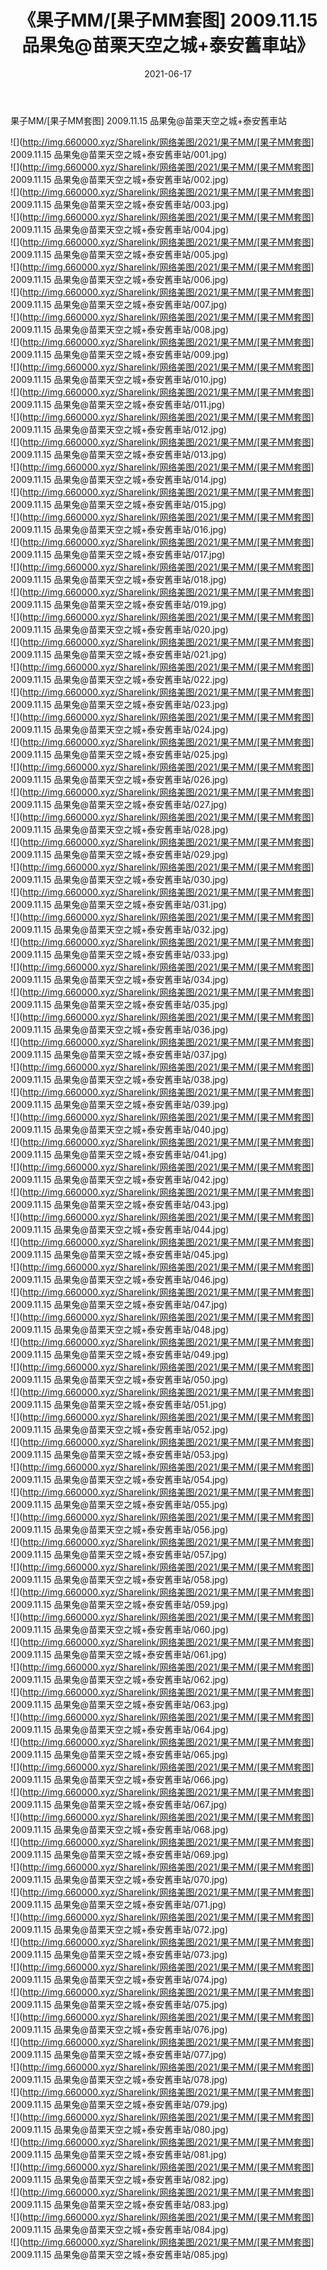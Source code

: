 ﻿---
layout: post
title:  《果子MM/[果子MM套图] 2009.11.15 品果兔@苗栗天空之城+泰安舊車站》
date:   2021-06-17
img: http://img.660000.xyz/Sharelink/网络美图/2021/果子MM/[果子MM套图] 2009.11.15 品果兔@苗栗天空之城+泰安舊車站/000.jpg
categories: [美女, 清纯, 唯美]
---

果子MM/[果子MM套图] 2009.11.15 品果兔@苗栗天空之城+泰安舊車站

 ![](http://img.660000.xyz/Sharelink/网络美图/2021/果子MM/[果子MM套图] 2009.11.15 品果兔@苗栗天空之城+泰安舊車站/001.jpg) <br>![](http://img.660000.xyz/Sharelink/网络美图/2021/果子MM/[果子MM套图] 2009.11.15 品果兔@苗栗天空之城+泰安舊車站/002.jpg) <br>![](http://img.660000.xyz/Sharelink/网络美图/2021/果子MM/[果子MM套图] 2009.11.15 品果兔@苗栗天空之城+泰安舊車站/003.jpg) <br>![](http://img.660000.xyz/Sharelink/网络美图/2021/果子MM/[果子MM套图] 2009.11.15 品果兔@苗栗天空之城+泰安舊車站/004.jpg) <br>![](http://img.660000.xyz/Sharelink/网络美图/2021/果子MM/[果子MM套图] 2009.11.15 品果兔@苗栗天空之城+泰安舊車站/005.jpg) <br>![](http://img.660000.xyz/Sharelink/网络美图/2021/果子MM/[果子MM套图] 2009.11.15 品果兔@苗栗天空之城+泰安舊車站/006.jpg) <br>![](http://img.660000.xyz/Sharelink/网络美图/2021/果子MM/[果子MM套图] 2009.11.15 品果兔@苗栗天空之城+泰安舊車站/007.jpg) <br>![](http://img.660000.xyz/Sharelink/网络美图/2021/果子MM/[果子MM套图] 2009.11.15 品果兔@苗栗天空之城+泰安舊車站/008.jpg) <br>![](http://img.660000.xyz/Sharelink/网络美图/2021/果子MM/[果子MM套图] 2009.11.15 品果兔@苗栗天空之城+泰安舊車站/009.jpg) <br>![](http://img.660000.xyz/Sharelink/网络美图/2021/果子MM/[果子MM套图] 2009.11.15 品果兔@苗栗天空之城+泰安舊車站/010.jpg) <br>![](http://img.660000.xyz/Sharelink/网络美图/2021/果子MM/[果子MM套图] 2009.11.15 品果兔@苗栗天空之城+泰安舊車站/011.jpg) <br>![](http://img.660000.xyz/Sharelink/网络美图/2021/果子MM/[果子MM套图] 2009.11.15 品果兔@苗栗天空之城+泰安舊車站/012.jpg) <br>![](http://img.660000.xyz/Sharelink/网络美图/2021/果子MM/[果子MM套图] 2009.11.15 品果兔@苗栗天空之城+泰安舊車站/013.jpg) <br>![](http://img.660000.xyz/Sharelink/网络美图/2021/果子MM/[果子MM套图] 2009.11.15 品果兔@苗栗天空之城+泰安舊車站/014.jpg) <br>![](http://img.660000.xyz/Sharelink/网络美图/2021/果子MM/[果子MM套图] 2009.11.15 品果兔@苗栗天空之城+泰安舊車站/015.jpg) <br>![](http://img.660000.xyz/Sharelink/网络美图/2021/果子MM/[果子MM套图] 2009.11.15 品果兔@苗栗天空之城+泰安舊車站/016.jpg) <br>![](http://img.660000.xyz/Sharelink/网络美图/2021/果子MM/[果子MM套图] 2009.11.15 品果兔@苗栗天空之城+泰安舊車站/017.jpg) <br>![](http://img.660000.xyz/Sharelink/网络美图/2021/果子MM/[果子MM套图] 2009.11.15 品果兔@苗栗天空之城+泰安舊車站/018.jpg) <br>![](http://img.660000.xyz/Sharelink/网络美图/2021/果子MM/[果子MM套图] 2009.11.15 品果兔@苗栗天空之城+泰安舊車站/019.jpg) <br>![](http://img.660000.xyz/Sharelink/网络美图/2021/果子MM/[果子MM套图] 2009.11.15 品果兔@苗栗天空之城+泰安舊車站/020.jpg) <br>![](http://img.660000.xyz/Sharelink/网络美图/2021/果子MM/[果子MM套图] 2009.11.15 品果兔@苗栗天空之城+泰安舊車站/021.jpg) <br>![](http://img.660000.xyz/Sharelink/网络美图/2021/果子MM/[果子MM套图] 2009.11.15 品果兔@苗栗天空之城+泰安舊車站/022.jpg) <br>![](http://img.660000.xyz/Sharelink/网络美图/2021/果子MM/[果子MM套图] 2009.11.15 品果兔@苗栗天空之城+泰安舊車站/023.jpg) <br>![](http://img.660000.xyz/Sharelink/网络美图/2021/果子MM/[果子MM套图] 2009.11.15 品果兔@苗栗天空之城+泰安舊車站/024.jpg) <br>![](http://img.660000.xyz/Sharelink/网络美图/2021/果子MM/[果子MM套图] 2009.11.15 品果兔@苗栗天空之城+泰安舊車站/025.jpg) <br>![](http://img.660000.xyz/Sharelink/网络美图/2021/果子MM/[果子MM套图] 2009.11.15 品果兔@苗栗天空之城+泰安舊車站/026.jpg) <br>![](http://img.660000.xyz/Sharelink/网络美图/2021/果子MM/[果子MM套图] 2009.11.15 品果兔@苗栗天空之城+泰安舊車站/027.jpg) <br>![](http://img.660000.xyz/Sharelink/网络美图/2021/果子MM/[果子MM套图] 2009.11.15 品果兔@苗栗天空之城+泰安舊車站/028.jpg) <br>![](http://img.660000.xyz/Sharelink/网络美图/2021/果子MM/[果子MM套图] 2009.11.15 品果兔@苗栗天空之城+泰安舊車站/029.jpg) <br>![](http://img.660000.xyz/Sharelink/网络美图/2021/果子MM/[果子MM套图] 2009.11.15 品果兔@苗栗天空之城+泰安舊車站/030.jpg) <br>![](http://img.660000.xyz/Sharelink/网络美图/2021/果子MM/[果子MM套图] 2009.11.15 品果兔@苗栗天空之城+泰安舊車站/031.jpg) <br>![](http://img.660000.xyz/Sharelink/网络美图/2021/果子MM/[果子MM套图] 2009.11.15 品果兔@苗栗天空之城+泰安舊車站/032.jpg) <br>![](http://img.660000.xyz/Sharelink/网络美图/2021/果子MM/[果子MM套图] 2009.11.15 品果兔@苗栗天空之城+泰安舊車站/033.jpg) <br>![](http://img.660000.xyz/Sharelink/网络美图/2021/果子MM/[果子MM套图] 2009.11.15 品果兔@苗栗天空之城+泰安舊車站/034.jpg) <br>![](http://img.660000.xyz/Sharelink/网络美图/2021/果子MM/[果子MM套图] 2009.11.15 品果兔@苗栗天空之城+泰安舊車站/035.jpg) <br>![](http://img.660000.xyz/Sharelink/网络美图/2021/果子MM/[果子MM套图] 2009.11.15 品果兔@苗栗天空之城+泰安舊車站/036.jpg) <br>![](http://img.660000.xyz/Sharelink/网络美图/2021/果子MM/[果子MM套图] 2009.11.15 品果兔@苗栗天空之城+泰安舊車站/037.jpg) <br>![](http://img.660000.xyz/Sharelink/网络美图/2021/果子MM/[果子MM套图] 2009.11.15 品果兔@苗栗天空之城+泰安舊車站/038.jpg) <br>![](http://img.660000.xyz/Sharelink/网络美图/2021/果子MM/[果子MM套图] 2009.11.15 品果兔@苗栗天空之城+泰安舊車站/039.jpg) <br>![](http://img.660000.xyz/Sharelink/网络美图/2021/果子MM/[果子MM套图] 2009.11.15 品果兔@苗栗天空之城+泰安舊車站/040.jpg) <br>![](http://img.660000.xyz/Sharelink/网络美图/2021/果子MM/[果子MM套图] 2009.11.15 品果兔@苗栗天空之城+泰安舊車站/041.jpg) <br>![](http://img.660000.xyz/Sharelink/网络美图/2021/果子MM/[果子MM套图] 2009.11.15 品果兔@苗栗天空之城+泰安舊車站/042.jpg) <br>![](http://img.660000.xyz/Sharelink/网络美图/2021/果子MM/[果子MM套图] 2009.11.15 品果兔@苗栗天空之城+泰安舊車站/043.jpg) <br>![](http://img.660000.xyz/Sharelink/网络美图/2021/果子MM/[果子MM套图] 2009.11.15 品果兔@苗栗天空之城+泰安舊車站/044.jpg) <br>![](http://img.660000.xyz/Sharelink/网络美图/2021/果子MM/[果子MM套图] 2009.11.15 品果兔@苗栗天空之城+泰安舊車站/045.jpg) <br>![](http://img.660000.xyz/Sharelink/网络美图/2021/果子MM/[果子MM套图] 2009.11.15 品果兔@苗栗天空之城+泰安舊車站/046.jpg) <br>![](http://img.660000.xyz/Sharelink/网络美图/2021/果子MM/[果子MM套图] 2009.11.15 品果兔@苗栗天空之城+泰安舊車站/047.jpg) <br>![](http://img.660000.xyz/Sharelink/网络美图/2021/果子MM/[果子MM套图] 2009.11.15 品果兔@苗栗天空之城+泰安舊車站/048.jpg) <br>![](http://img.660000.xyz/Sharelink/网络美图/2021/果子MM/[果子MM套图] 2009.11.15 品果兔@苗栗天空之城+泰安舊車站/049.jpg) <br>![](http://img.660000.xyz/Sharelink/网络美图/2021/果子MM/[果子MM套图] 2009.11.15 品果兔@苗栗天空之城+泰安舊車站/050.jpg) <br>![](http://img.660000.xyz/Sharelink/网络美图/2021/果子MM/[果子MM套图] 2009.11.15 品果兔@苗栗天空之城+泰安舊車站/051.jpg) <br>![](http://img.660000.xyz/Sharelink/网络美图/2021/果子MM/[果子MM套图] 2009.11.15 品果兔@苗栗天空之城+泰安舊車站/052.jpg) <br>![](http://img.660000.xyz/Sharelink/网络美图/2021/果子MM/[果子MM套图] 2009.11.15 品果兔@苗栗天空之城+泰安舊車站/053.jpg) <br>![](http://img.660000.xyz/Sharelink/网络美图/2021/果子MM/[果子MM套图] 2009.11.15 品果兔@苗栗天空之城+泰安舊車站/054.jpg) <br>![](http://img.660000.xyz/Sharelink/网络美图/2021/果子MM/[果子MM套图] 2009.11.15 品果兔@苗栗天空之城+泰安舊車站/055.jpg) <br>![](http://img.660000.xyz/Sharelink/网络美图/2021/果子MM/[果子MM套图] 2009.11.15 品果兔@苗栗天空之城+泰安舊車站/056.jpg) <br>![](http://img.660000.xyz/Sharelink/网络美图/2021/果子MM/[果子MM套图] 2009.11.15 品果兔@苗栗天空之城+泰安舊車站/057.jpg) <br>![](http://img.660000.xyz/Sharelink/网络美图/2021/果子MM/[果子MM套图] 2009.11.15 品果兔@苗栗天空之城+泰安舊車站/058.jpg) <br>![](http://img.660000.xyz/Sharelink/网络美图/2021/果子MM/[果子MM套图] 2009.11.15 品果兔@苗栗天空之城+泰安舊車站/059.jpg) <br>![](http://img.660000.xyz/Sharelink/网络美图/2021/果子MM/[果子MM套图] 2009.11.15 品果兔@苗栗天空之城+泰安舊車站/060.jpg) <br>![](http://img.660000.xyz/Sharelink/网络美图/2021/果子MM/[果子MM套图] 2009.11.15 品果兔@苗栗天空之城+泰安舊車站/061.jpg) <br>![](http://img.660000.xyz/Sharelink/网络美图/2021/果子MM/[果子MM套图] 2009.11.15 品果兔@苗栗天空之城+泰安舊車站/062.jpg) <br>![](http://img.660000.xyz/Sharelink/网络美图/2021/果子MM/[果子MM套图] 2009.11.15 品果兔@苗栗天空之城+泰安舊車站/063.jpg) <br>![](http://img.660000.xyz/Sharelink/网络美图/2021/果子MM/[果子MM套图] 2009.11.15 品果兔@苗栗天空之城+泰安舊車站/064.jpg) <br>![](http://img.660000.xyz/Sharelink/网络美图/2021/果子MM/[果子MM套图] 2009.11.15 品果兔@苗栗天空之城+泰安舊車站/065.jpg) <br>![](http://img.660000.xyz/Sharelink/网络美图/2021/果子MM/[果子MM套图] 2009.11.15 品果兔@苗栗天空之城+泰安舊車站/066.jpg) <br>![](http://img.660000.xyz/Sharelink/网络美图/2021/果子MM/[果子MM套图] 2009.11.15 品果兔@苗栗天空之城+泰安舊車站/067.jpg) <br>![](http://img.660000.xyz/Sharelink/网络美图/2021/果子MM/[果子MM套图] 2009.11.15 品果兔@苗栗天空之城+泰安舊車站/068.jpg) <br>![](http://img.660000.xyz/Sharelink/网络美图/2021/果子MM/[果子MM套图] 2009.11.15 品果兔@苗栗天空之城+泰安舊車站/069.jpg) <br>![](http://img.660000.xyz/Sharelink/网络美图/2021/果子MM/[果子MM套图] 2009.11.15 品果兔@苗栗天空之城+泰安舊車站/070.jpg) <br>![](http://img.660000.xyz/Sharelink/网络美图/2021/果子MM/[果子MM套图] 2009.11.15 品果兔@苗栗天空之城+泰安舊車站/071.jpg) <br>![](http://img.660000.xyz/Sharelink/网络美图/2021/果子MM/[果子MM套图] 2009.11.15 品果兔@苗栗天空之城+泰安舊車站/072.jpg) <br>![](http://img.660000.xyz/Sharelink/网络美图/2021/果子MM/[果子MM套图] 2009.11.15 品果兔@苗栗天空之城+泰安舊車站/073.jpg) <br>![](http://img.660000.xyz/Sharelink/网络美图/2021/果子MM/[果子MM套图] 2009.11.15 品果兔@苗栗天空之城+泰安舊車站/074.jpg) <br>![](http://img.660000.xyz/Sharelink/网络美图/2021/果子MM/[果子MM套图] 2009.11.15 品果兔@苗栗天空之城+泰安舊車站/075.jpg) <br>![](http://img.660000.xyz/Sharelink/网络美图/2021/果子MM/[果子MM套图] 2009.11.15 品果兔@苗栗天空之城+泰安舊車站/076.jpg) <br>![](http://img.660000.xyz/Sharelink/网络美图/2021/果子MM/[果子MM套图] 2009.11.15 品果兔@苗栗天空之城+泰安舊車站/077.jpg) <br>![](http://img.660000.xyz/Sharelink/网络美图/2021/果子MM/[果子MM套图] 2009.11.15 品果兔@苗栗天空之城+泰安舊車站/078.jpg) <br>![](http://img.660000.xyz/Sharelink/网络美图/2021/果子MM/[果子MM套图] 2009.11.15 品果兔@苗栗天空之城+泰安舊車站/079.jpg) <br>![](http://img.660000.xyz/Sharelink/网络美图/2021/果子MM/[果子MM套图] 2009.11.15 品果兔@苗栗天空之城+泰安舊車站/080.jpg) <br>![](http://img.660000.xyz/Sharelink/网络美图/2021/果子MM/[果子MM套图] 2009.11.15 品果兔@苗栗天空之城+泰安舊車站/081.jpg) <br>![](http://img.660000.xyz/Sharelink/网络美图/2021/果子MM/[果子MM套图] 2009.11.15 品果兔@苗栗天空之城+泰安舊車站/082.jpg) <br>![](http://img.660000.xyz/Sharelink/网络美图/2021/果子MM/[果子MM套图] 2009.11.15 品果兔@苗栗天空之城+泰安舊車站/083.jpg) <br>![](http://img.660000.xyz/Sharelink/网络美图/2021/果子MM/[果子MM套图] 2009.11.15 品果兔@苗栗天空之城+泰安舊車站/084.jpg) <br>![](http://img.660000.xyz/Sharelink/网络美图/2021/果子MM/[果子MM套图] 2009.11.15 品果兔@苗栗天空之城+泰安舊車站/085.jpg) <br>